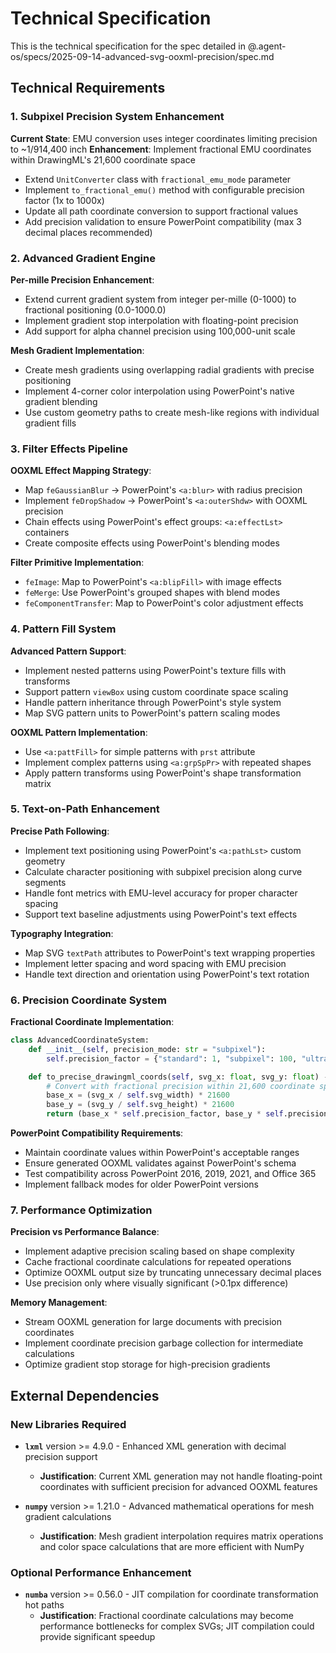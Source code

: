 # Technical Specification

This is the technical specification for the spec detailed in @.agent-os/specs/2025-09-14-advanced-svg-ooxml-precision/spec.md

## Technical Requirements

### 1. Subpixel Precision System Enhancement

**Current State**: EMU conversion uses integer coordinates limiting precision to ~1/914,400 inch
**Enhancement**: Implement fractional EMU coordinates within DrawingML's 21,600 coordinate space

- Extend `UnitConverter` class with `fractional_emu_mode` parameter
- Implement `to_fractional_emu()` method with configurable precision factor (1x to 1000x)
- Update all path coordinate conversion to support fractional values
- Add precision validation to ensure PowerPoint compatibility (max 3 decimal places recommended)

### 2. Advanced Gradient Engine

**Per-mille Precision Enhancement**:
- Extend current gradient system from integer per-mille (0-1000) to fractional positioning (0.0-1000.0)
- Implement gradient stop interpolation with floating-point precision
- Add support for alpha channel precision using 100,000-unit scale

**Mesh Gradient Implementation**:
- Create mesh gradients using overlapping radial gradients with precise positioning
- Implement 4-corner color interpolation using PowerPoint's native gradient blending
- Use custom geometry paths to create mesh-like regions with individual gradient fills

### 3. Filter Effects Pipeline

**OOXML Effect Mapping Strategy**:
- Map `feGaussianBlur` → PowerPoint's `<a:blur>` with radius precision
- Implement `feDropShadow` → PowerPoint's `<a:outerShdw>` with OOXML precision
- Chain effects using PowerPoint's effect groups: `<a:effectLst>` containers
- Create composite effects using PowerPoint's blending modes

**Filter Primitive Implementation**:
- `feImage`: Map to PowerPoint's `<a:blipFill>` with image effects
- `feMerge`: Use PowerPoint's grouped shapes with blend modes
- `feComponentTransfer`: Map to PowerPoint's color adjustment effects

### 4. Pattern Fill System

**Advanced Pattern Support**:
- Implement nested patterns using PowerPoint's texture fills with transforms
- Support pattern `viewBox` using custom coordinate space scaling
- Handle pattern inheritance through PowerPoint's style system
- Map SVG pattern units to PowerPoint's pattern scaling modes

**OOXML Pattern Implementation**:
- Use `<a:pattFill>` for simple patterns with `prst` attribute
- Implement complex patterns using `<a:grpSpPr>` with repeated shapes
- Apply pattern transforms using PowerPoint's shape transformation matrix

### 5. Text-on-Path Enhancement

**Precise Path Following**:
- Implement text positioning using PowerPoint's `<a:pathLst>` custom geometry
- Calculate character positioning with subpixel precision along curve segments
- Handle font metrics with EMU-level accuracy for proper character spacing
- Support text baseline adjustments using PowerPoint's text effects

**Typography Integration**:
- Map SVG `textPath` attributes to PowerPoint's text wrapping properties
- Implement letter spacing and word spacing with EMU precision
- Handle text direction and orientation using PowerPoint's text rotation

### 6. Precision Coordinate System

**Fractional Coordinate Implementation**:
```python
class AdvancedCoordinateSystem:
    def __init__(self, precision_mode: str = "subpixel"):
        self.precision_factor = {"standard": 1, "subpixel": 100, "ultra": 1000}[precision_mode]

    def to_precise_drawingml_coords(self, svg_x: float, svg_y: float) -> tuple[float, float]:
        # Convert with fractional precision within 21,600 coordinate space
        base_x = (svg_x / self.svg_width) * 21600
        base_y = (svg_y / self.svg_height) * 21600
        return (base_x * self.precision_factor, base_y * self.precision_factor)
```

**PowerPoint Compatibility Requirements**:
- Maintain coordinate values within PowerPoint's acceptable ranges
- Ensure generated OOXML validates against PowerPoint's schema
- Test compatibility across PowerPoint 2016, 2019, 2021, and Office 365
- Implement fallback modes for older PowerPoint versions

### 7. Performance Optimization

**Precision vs Performance Balance**:
- Implement adaptive precision scaling based on shape complexity
- Cache fractional coordinate calculations for repeated operations
- Optimize OOXML output size by truncating unnecessary decimal places
- Use precision only where visually significant (>0.1px difference)

**Memory Management**:
- Stream OOXML generation for large documents with precision coordinates
- Implement coordinate precision garbage collection for intermediate calculations
- Optimize gradient stop storage for high-precision gradients

## External Dependencies

### New Libraries Required

- **`lxml`** version >= 4.9.0 - Enhanced XML generation with decimal precision support
  - **Justification**: Current XML generation may not handle floating-point coordinates with sufficient precision for advanced OOXML features

- **`numpy`** version >= 1.21.0 - Advanced mathematical operations for mesh gradient calculations
  - **Justification**: Mesh gradient interpolation requires matrix operations and color space calculations that are more efficient with NumPy

### Optional Performance Enhancement

- **`numba`** version >= 0.56.0 - JIT compilation for coordinate transformation hot paths
  - **Justification**: Fractional coordinate calculations may become performance bottlenecks for complex SVGs; JIT compilation could provide significant speedup